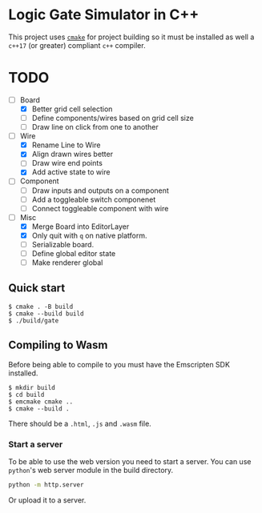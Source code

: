 # Logic Gate Simulator in C++

This project uses [`cmake`](https://cmake.org/download/) for project building
so it must be installed as well a `c++17` (or greater) compliant `c++` compiler.

# TODO

- [ ] Board
    - [x] Better grid cell selection
    - [ ] Define components/wires based on grid cell size
    - [ ] Draw line on click from one to another

- [ ] Wire
    - [x] Rename Line to Wire
    - [x] Align drawn wires better
    - [ ] Draw wire end points
    - [x] Add active state to wire

- [ ] Component
    - [ ] Draw inputs and outputs on a component
    - [ ] Add a toggleable switch componenet
    - [ ] Connect toggleable component with wire

- [ ] Misc
    - [x] Merge Board into EditorLayer
    - [x] Only quit with `q` on native platform.
    - [ ] Serializable board.
    - [ ] Define global editor state
    - [ ] Make renderer global

## Quick start

```console
$ cmake . -B build
$ cmake --build build
$ ./build/gate
```

## Compiling to Wasm

Before being able to compile to you must have the Emscripten SDK installed.

```console
$ mkdir build
$ cd build
$ emcmake cmake ..
$ cmake --build .
```

There should be a `.html`, `.js` and `.wasm` file.

### Start a server

To be able to use the web version you need to start a server.
You can use `python`'s web server module in the build directory.

```bash
python -m http.server
```

Or upload it to a server.

